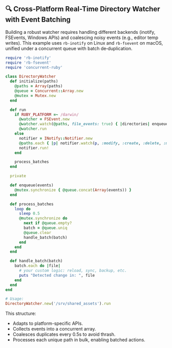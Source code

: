 ## 🔍 Cross-Platform Real-Time Directory Watcher with Event Batching

Building a robust watcher requires handling different backends (inotify, FSEvents, Windows APIs) and coalescing noisy events (e.g., editor temp writes). This example uses `rb-inotify` on Linux and `rb-fsevent` on macOS, unified under a concurrent queue with batch de‑duplication.

```ruby
require 'rb-inotify'
require 'rb-fsevent'
require 'concurrent-ruby'

class DirectoryWatcher
  def initialize(paths)
    @paths = Array(paths)
    @queue = Concurrent::Array.new
    @mutex = Mutex.new
  end

  def run
    if RUBY_PLATFORM =~ /darwin/
      @watcher = FSEvent.new
      @watcher.watch(@paths, file_events: true) { |directories| enqueue(directories) }
      @watcher.run
    else
      notifier = INotify::Notifier.new
      @paths.each { |p| notifier.watch(p, :modify, :create, :delete, :move) { |e| enqueue([e.name]) } }
      notifier.run!
    end

    process_batches
  end

  private

  def enqueue(events)
    @mutex.synchronize { @queue.concat(Array(events)) }
  end

  def process_batches
    loop do
      sleep 0.5
      @mutex.synchronize do
        next if @queue.empty?
        batch = @queue.uniq
        @queue.clear
        handle_batch(batch)
      end
    end
  end

  def handle_batch(batch)
    batch.each do |file|
      # your custom logic: reload, sync, backup, etc.
      puts "Detected change in: ", file
    end
  end
end

# Usage:
DirectoryWatcher.new('/srv/shared_assets').run
```

This structure:
- Adapts to platform-specific APIs.
- Collects events into a concurrent array.
- Coalesces duplicates every 0.5s to avoid thrash.
- Processes each unique path in bulk, enabling batched actions.